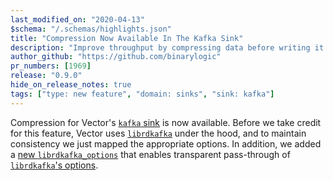 ```yaml
---
last_modified_on: "2020-04-13"
$schema: "/.schemas/highlights.json"
title: "Compression Now Available In The Kafka Sink"
description: "Improve throughput by compressing data before writing it to Kafka"
author_github: "https://github.com/binarylogic"
pr_numbers: [1969]
release: "0.9.0"
hide_on_release_notes: true
tags: ["type: new feature", "domain: sinks", "sink: kafka"]
---
```


Compression for Vector's [`kafka` sink][docs.sinks.kafka] is now available.
Before we take credit for this feature, Vector uses
[`librdkafka`][urls.librdkafka] under the hood, and to maintain consistency
we just mapped the appropriate options. In addition, we added a
[new `librdkafka_options`][docs.sinks.kafka#librdkafka_options] that enables
transparent pass-through of [`librdkafka`'s options][urls.librdkafka_config].

[docs.sinks.kafka#librdkafka_options]: /docs/reference/sinks/kafka/#librdkafka_options
[docs.sinks.kafka]: /docs/reference/sinks/kafka/
[urls.librdkafka]: https://github.com/edenhill/librdkafka
[urls.librdkafka_config]: https://github.com/edenhill/librdkafka/blob/master/CONFIGURATION.md
